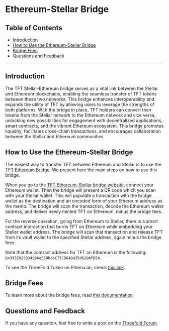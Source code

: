 <h1>Ethereum-Stellar Bridge</h1>

<h2>Table of Contents</h2>

- [Introduction](#introduction)
- [How to Use the Ethereum-Stellar Bridge](#how-to-use-the-ethereum-stellar-bridge)
- [Bridge Fees](#bridge-fees)
- [Questions and Feedback](#questions-and-feedback)

***

## Introduction

The TFT Stellar-Ethereum bridge serves as a vital link between the Stellar and Ethereum blockchains, enabling the seamless transfer of TFT tokens between these two networks. This bridge enhances interoperability and expands the utility of TFT by allowing users to leverage the strengths of both platforms. With the bridge in place, TFT holders can convert their tokens from the Stellar network to the Ethereum network and vice versa, unlocking new possibilities for engagement with decentralized applications, smart contracts, and the vibrant Ethereum ecosystem. This bridge promotes liquidity, facilitates cross-chain transactions, and encourages collaboration between the Stellar and Ethereum communities.



## How to Use the Ethereum-Stellar Bridge

The easiest way to transfer TFT between Ethereum and Stellar is to use the [TFT Ethereum Bridge](https://bridge.eth.threefold.io). We present here the main steps on how to use this bridge.

When you go to the [TFT Ethereum-Stellar bridge website](https://bridge.eth.threefold.io/), connect your Ethereum wallet. Then the bridge will present a QR code which you scan with your Stellar wallet. This will populate a transaction with the bridge wallet as the destination and an encoded form of your Ethereum address as the memo. The bridge will scan the transaction, decode the Ethereum wallet address, and deliver newly minted TFT on Ethereum, minus the bridge fees.

For the reverse operation, going from Ethereum to Stellar, there is a smart contract interaction that burns TFT on Ethereum while embedding your Stellar wallet address. The bridge will scan that transaction and release TFT from its vault wallet to the specified Stellar address, again minus the bridge fees.

Note that the contract address for TFT on Ethereum is the following: `0x395E925834996e558bdeC77CD648435d620AfB5b`.

To see the ThreeFold Token on Etherscan, check [this link](https://etherscan.io/token/0x395E925834996e558bdeC77CD648435d620AfB5b).

## Bridge Fees

To learn more about the bridge fees, read [this documentation](../../transaction_fees.md).

## Questions and Feedback

If you have any question, feel free to write a post on the [Threefold Forum](https://forum.threefold.io/).